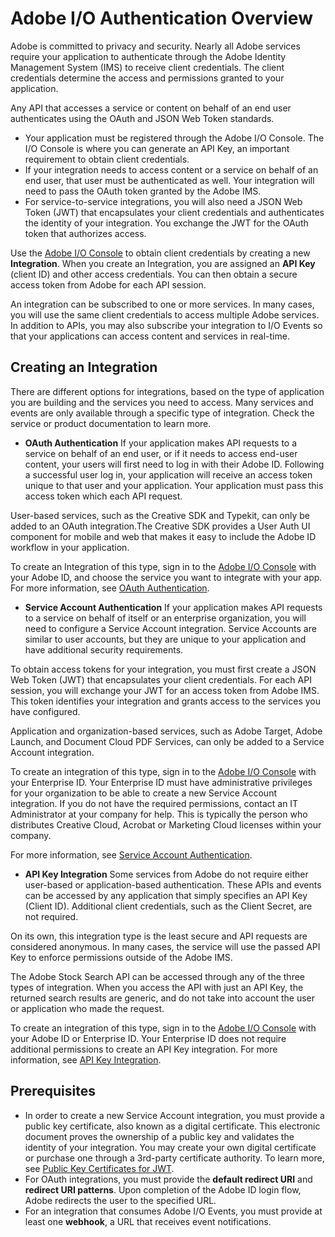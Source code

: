 # Adobe I/O Authentication Overview
Adobe is committed to privacy and security. Nearly all Adobe services require your application to authenticate through the Adobe Identity Management System (IMS) to receive client credentials. The client credentials determine the access and permissions granted to your application.

Any API that accesses a service or content on behalf of an end user authenticates using the OAuth and JSON Web Token standards.

* Your application must be registered through the Adobe I/O Console. The I/O Console is where you can generate an API Key, an important requirement to obtain client credentials.
* If your integration needs to access content or a service on behalf of an end user, that user must be authenticated as well. Your integration will need to pass the OAuth token granted by the Adobe IMS.
* For service-to-service integrations, you will also need a JSON Web Token (JWT) that encapsulates your client credentials and authenticates the identity of your integration. You exchange the JWT for the OAuth token that authorizes access.
 

Use the [Adobe I/O Console](https://console.adobe.io/) to obtain client credentials by creating a new **Integration**. When you create an Integration, you are assigned an **API Key** (client ID) and other access credentials. You can then obtain a secure access token from Adobe for each API session.

An integration can be subscribed to one or more services. In many cases, you will use the same client credentials to access multiple Adobe services. In addition to APIs, you may also subscribe your integration to I/O Events so that your applications can access content and services in real-time.

## Creating an Integration
There are different options for integrations, based on the type of application you are building and the services you need to access. Many services and events are only available through a specific type of integration. Check the service or product documentation to learn more.

* **OAuth Authentication**
If your application makes API requests to a service on behalf of an end user, or if it needs to access end-user content, your users will first need to log in with their Adobe ID. Following a successful user log in, your application will receive an access token unique to that user and your application. Your application must pass this access token which each API request.

User-based services, such as the Creative SDK and Typekit, can only be added to an OAuth integration.The Creative SDK provides a User Auth UI component for mobile and web that makes it easy to include the Adobe ID workflow in your application.

To create an Integration of this type, sign in to the [Adobe I/O Console](https://console.adobe.io/) with your Adobe ID, and choose the service you want to integrate with your app. For more information, see [OAuth Authentication](https://www.adobe.io/apis/cloudplatform/console/authentication/oauth_workflow.html).

* **Service Account Authentication**
If your application makes API requests to a service on behalf of itself or an enterprise organization, you will need to configure a Service Account integration. Service Accounts are similar to user accounts, but they are unique to your application and have additional security requirements.

To obtain access tokens for your integration, you must first create a JSON Web Token (JWT) that encapsulates your client credentials. For each API session, you will exchange your JWT for an access token from Adobe IMS. This token identifies your integration and grants access to the services you have configured.

Application and organization-based services, such as Adobe Target, Adobe Launch, and Document Cloud PDF Services, can only be added to a Service Account integration.

To create an integration of this type, sign in to the [Adobe I/O Console](https://console.adobe.io/) with your Enterprise ID. Your Enterprise ID must have administrative privileges for your organization to be able to create a new Service Account integration. If you do not have the required permissions, contact an IT Administrator at your company for help. This is typically the person who distributes Creative Cloud, Acrobat or Marketing Cloud licenses within your company.

For more information, see [Service Account Authentication](https://www.adobe.io/apis/cloudplatform/console/authentication/jwt_workflow.html).

* **API Key Integration**
Some services from Adobe do not require either user-based or application-based authentication. These APIs and events can be accessed by any application that simply specifies an API Key (Client ID). Additional client credentials, such as the Client Secret, are not required.

On its own, this integration type is the least secure and API requests are considered anonymous. In many cases, the service will use the passed API Key to enforce permissions outside of the Adobe IMS.

The Adobe Stock Search API can be accessed through any of the three types of integration. When you access the API with just an API Key, the returned search results are generic, and do not take into account the user or application who made the request.

To create an integration of this type, sign in to the [Adobe I/O Console](https://console.adobe.io/) with your Adobe ID or Enterprise ID. Your Enterprise ID does not require additional permissions to create an API Key integration. For more information, see [API Key Integration](https://www.adobe.io/apis/cloudplatform/console/authentication/api_key_workflow.html).

## Prerequisites
* In order to create a new Service Account integration, you must provide a public key certificate, also known as a digital certificate. This electronic document proves the ownership of a public key and validates the identity of your integration. You may create your own digital certificate or purchase one through a 3rd-party certificate authority. To learn more, see [Public Key Certificates for JWT](https://www.adobe.io/apis/cloudplatform/console/authentication/createcert.html).
* For OAuth integrations, you must provide the **default redirect URI** and **redirect URI patterns**. Upon completion of the Adobe ID login flow, Adobe redirects the user to the specified URL.
* For an integration that consumes Adobe I/O Events, you must provide at least one **webhook**, a URL that receives event notifications.
